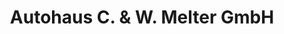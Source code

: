 ---
title: "Autohaus C. & W. Melter GmbH"
url: /bretten/autohaus-c-und-w-melter-gmbh/
shop: Autohaus
---